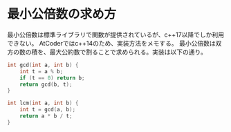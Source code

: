# 最小公倍数の求め方

最小公倍数は標準ライブラリで関数が提供されているが、c++17以降でしか利用できない。
AtCoderではc++14のため、実装方法をメモする。
最小公倍数は双方の数の積を、最大公約数で割ることで求められる。実装は以下の通り。

```c++
int gcd(int a, int b) {
    int t = a % b;
    if (t == 0) return b;
    return gcd(b, t);
}

int lcm(int a, int b) {
    int t = gcd(a, b);
    return a * b / t;
}
```
